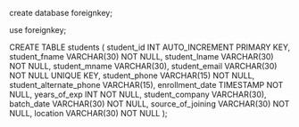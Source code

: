create database foreignkey;

use foreignkey;

CREATE TABLE students (
    student_id INT AUTO_INCREMENT PRIMARY KEY,
    student_fname VARCHAR(30) NOT NULL,
    student_lname VARCHAR(30) NOT NULL,
    student_mname VARCHAR(30),
    student_email VARCHAR(30) NOT NULL UNIQUE KEY,
    student_phone VARCHAR(15) NOT NULL,
    student_alternate_phone VARCHAR(15),
    enrollment_date TIMESTAMP NOT NULL,
    years_of_exp INT NOT NULL,
    student_company VARCHAR(30),
    batch_date VARCHAR(30) NOT NULL,
    source_of_joining VARCHAR(30) NOT NULL,
    location VARCHAR(30) NOT NULL
);


